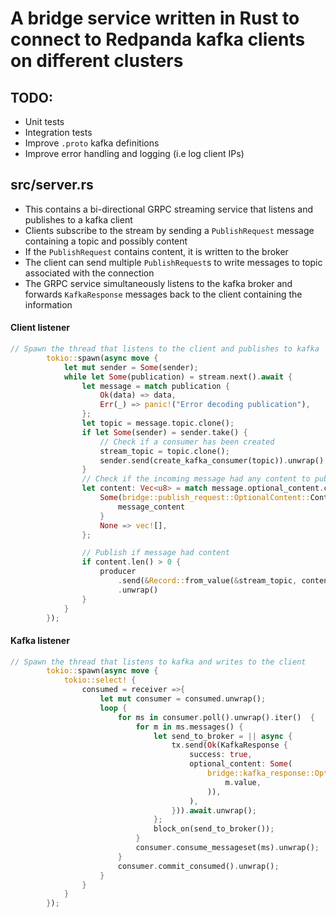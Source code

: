 # A bridge service written in Rust to connect to Redpanda kafka clients on different clusters

## TODO:

- Unit tests
- Integration tests
- Improve `.proto` kafka definitions
- Improve error handling and logging (i.e log client IPs)

## src/server.rs

- This contains a bi-directional GRPC streaming service that listens and publishes to a kafka client
- Clients subscribe to the stream by sending a `PublishRequest` message containing a topic and possibly content
- If the `PublishRequest` contains content, it is written to the broker
- The client can send multiple `PublishRequest`s to write messages to topic associated with the connection
- The GRPC service simultaneously listens to the kafka broker and forwards `KafkaResponse` messages back to the client containing the information

#### Client listener

```rust
// Spawn the thread that listens to the client and publishes to kafka
        tokio::spawn(async move {
            let mut sender = Some(sender);
            while let Some(publication) = stream.next().await {
                let message = match publication {
                    Ok(data) => data,
                    Err(_) => panic!("Error decoding publication"),
                };
                let topic = message.topic.clone();
                if let Some(sender) = sender.take() {
                    // Check if a consumer has been created
                    stream_topic = topic.clone();
                    sender.send(create_kafka_consumer(topic)).unwrap();
                }
                // Check if the incoming message had any content to publish
                let content: Vec<u8> = match message.optional_content.clone() {
                    Some(bridge::publish_request::OptionalContent::Content(message_content)) => {
                        message_content
                    }
                    None => vec![],
                };

                // Publish if message had content
                if content.len() > 0 {
                    producer
                        .send(&Record::from_value(&stream_topic, content))
                        .unwrap()
                }
            }
        });
```

#### Kafka listener

```rust
// Spawn the thread that listens to kafka and writes to the client
        tokio::spawn(async move {
            tokio::select! {
                consumed = receiver =>{
                    let mut consumer = consumed.unwrap();
                    loop {
                        for ms in consumer.poll().unwrap().iter()  {
                            for m in ms.messages() {
                                let send_to_broker = || async {
                                    tx.send(Ok(KafkaResponse {
                                        success: true,
                                        optional_content: Some(
                                            bridge::kafka_response::OptionalContent::Content(Vec::from(
                                                m.value,
                                            )),
                                        ),
                                    })).await.unwrap();
                                };
                                block_on(send_to_broker());
                            }
                            consumer.consume_messageset(ms).unwrap();
                        }
                        consumer.commit_consumed().unwrap();
                    }
                }
            }
        });
```
